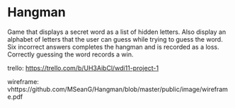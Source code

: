 # Hangman
Game that displays a secret word as a list of hidden letters. Also display an alphabet of letters that the user can guess while trying to guess the word. Six incorrect answers completes the hangman and is recorded as a loss. Correctly guessing the word records a win.

trello:
https://trello.com/b/UH3AibCl/wdi11-project-1

wireframe:
vhttps://github.com/MSeanG/Hangman/blob/master/public/image/wireframe.pdf
